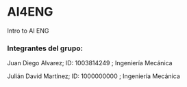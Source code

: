 # AI4ENG
Intro to AI ENG


### Integrantes del grupo:

Juan Diego Alvarez; ID: 1003814249 ; Ingeniería Mecánica

Julián David Martínez; ID: 1000000000 ; Ingeniería Mecánica
